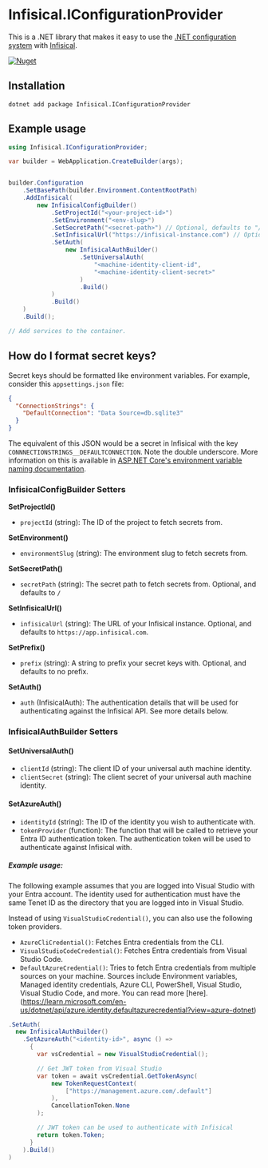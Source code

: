 # Infisical.IConfigurationProvider

This is a .NET library that makes it easy to use the [.NET configuration system](https://learn.microsoft.com/en-us/aspnet/core/fundamentals/configuration/?view=aspnetcore-7.0) with [Infisical](https://infisical.com/).

[![Nuget](https://img.shields.io/nuget/dt/Infisical.IConfigurationProvider)](https://www.nuget.org/packages/Infisical.IConfigurationProvider)

## Installation

```shell
dotnet add package Infisical.IConfigurationProvider
```

## Example usage

```csharp
using Infisical.IConfigurationProvider;

var builder = WebApplication.CreateBuilder(args);


builder.Configuration
    .SetBasePath(builder.Environment.ContentRootPath)
    .AddInfisical(
        new InfisicalConfigBuilder()
            .SetProjectId("<your-project-id>")
            .SetEnvironment("<env-slug>")
            .SetSecretPath("<secret-path>") // Optional, defaults to "/"
            .SetInfisicalUrl("https://infisical-instance.com") // Optional, defaults to https://infisical.com
            .SetAuth(
                new InfisicalAuthBuilder()
                    .SetUniversalAuth(
                        "<machine-identity-client-id",
                        "<machine-identity-client-secret>"
                    )
                    .Build()
            )
            .Build()
    )
    .Build();

// Add services to the container.
```

## How do I format secret keys?

Secret keys should be formatted like environment variables. For example, consider this `appsettings.json` file:

```json
{
  "ConnectionStrings": {
    "DefaultConnection": "Data Source=db.sqlite3"
  }
}
```

The equivalent of this JSON would be a secret in Infisical with the key `CONNNECTIONSTRINGS__DEFAULTCONNECTION`. Note the double underscore. More information on this is available in [ASP.NET Core's environment variable naming documentation](https://learn.microsoft.com/en-us/aspnet/core/fundamentals/configuration/?view=aspnetcore-7.0#naming-of-environment-variables).


### InfisicalConfigBuilder Setters

**SetProjectId()** 
- `projectId` (string): The ID of the project to fetch secrets from.

**SetEnvironment()**
- `environmentSlug` (string): The environment slug to fetch secrets from.

**SetSecretPath()**
- `secretPath` (string): The secret path to fetch secrets from. Optional, and defaults to `/`

**SetInfisicalUrl()**
- `infisicalUrl` (string): The URL of your Infisical instance. Optional, and defaults to `https://app.infisical.com`.

**SetPrefix()**
- `prefix` (string): A string to prefix your secret keys with. Optional, and defaults to no prefix.

**SetAuth()**
- `auth` (InfisicalAuth): The authentication details that will be used for authenticating against the Infisical API. See more details below.


### InfisicalAuthBuilder Setters

#### SetUniversalAuth()
- `clientId` (string): The client ID of your universal auth machine identity.
- `clientSecret` (string): The client secret of your universal auth machine identity.

#### SetAzureAuth()
- `identityId` (string): The ID of the identity you wish to authenticate with.
- `tokenProvider` (function): The function that will be called to retrieve your Entra ID authentication token. The authentication token will be used to authenticate against Infisical with.


##### Example usage:

The following example assumes that you are logged into Visual Studio with your Entra account. The identity used for authentication must have the same Tenet ID as the directory that you are logged into in Visual Studio.

Instead of using `VisualStudioCredential()`, you can also use the following token providers.
- `AzureCliCredential()`: Fetches Entra credentials from the CLI.
- `VisualStudioCodeCredential()`: Fetches Entra credentials from Visual Studio Code.
- `DefaultAzureCredential()`: Tries to fetch Entra credentials from multiple sources on your machine. Sources include Environment variables, Managed identity credentials, Azure CLI, PowerShell, Visual Studio, Visual Studio Code, and more. You can read more [here].(https://learn.microsoft.com/en-us/dotnet/api/azure.identity.defaultazurecredential?view=azure-dotnet)

```csharp
.SetAuth(
  new InfisicalAuthBuilder()
    .SetAzureAuth("<identity-id>", async () =>
      {
        var vsCredential = new VisualStudioCredential();

        // Get JWT token from Visual Studio
        var token = await vsCredential.GetTokenAsync(
            new TokenRequestContext(
                ["https://management.azure.com/.default"]
            ),
            CancellationToken.None
        );

        // JWT token can be used to authenticate with Infisical
        return token.Token;
      }
    ).Build()
)


